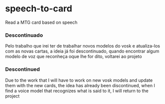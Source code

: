 # speech-to-card
Read a MTG card based on speech

<h3>Descontinuado</h3>
Pelo trabalho que irei ter de trabalhar novos modelos do vosk e atualiza-los com as novas cartas, a ideia já foi descontinuado, quando encontrar algum modelo de voz que reconheça oque lhe for dito, voltarei ao projeto

<h3>Descontinued</h3>
Due to the work that I will have to work on new vosk models and update them with the new cards, the idea has already been discontinued, when I find a voice model that recognizes what is said to it, I will return to the project
